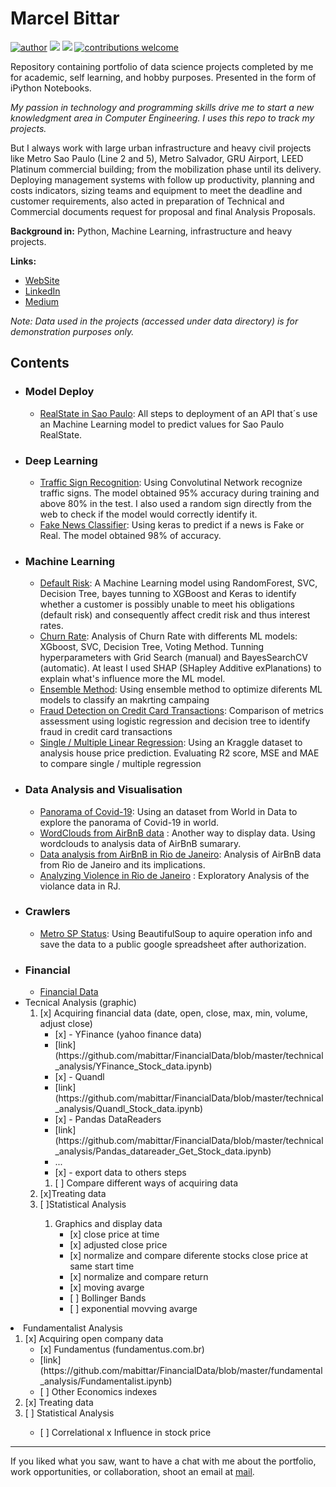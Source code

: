 # Marcel Bittar

[![author](https://img.shields.io/badge/Author-MarcelBittar-blue)](https://www.linkedin.com/in/marcelbittar/) [![](https://img.shields.io/badge/python-3.8.6+-blue.svg)](https://www.python.org/downloads/release/python-386/)  [![](https://img.shields.io/github/languages/top/mabittar/Portfolio)](https://mabittar.github.io/)  [![contributions welcome](https://img.shields.io/badge/contributions-welcome-brightgreen.svg?style=flat)](https://github.com/mabittar/Portfolio/issues)



Repository containing portfolio of data science projects completed by me for academic, self learning, and hobby purposes. Presented in the form of iPython Notebooks.

*My passion in technology and programming skills drive me to start a new knowledgment area in Computer Engineering. I uses this repo to track my projects.*

But I always work with large urban infrastructure and heavy civil projects like Metro Sao Paulo (Line 2 and 5), Metro Salvador, GRU Airport, LEED Platinum commercial building;
from the mobilization phase until its delivery. Deploying management systems with follow up productivity, planning and costs indicators, sizing teams and equipment to meet the deadline and customer requirements, also acted in preparation of Technical and Commercial documents request for proposal and final Analysis Proposals.




**Background in:** Python, Machine Learning, infrastructure and heavy projects.

**Links:**
* [WebSite](https://mabittar.github.io/)
* [LinkedIn](https://www.linkedin.com/in/marcelbittar/?locale=en_US)
* [Medium](https://medium.com/@marcelmartinsbittar)


_Note: Data used in the projects (accessed under data directory) is for demonstration purposes only._

## Contents

- ### Model Deploy
  * [RealState in Sao Paulo](https://github.com/mabittar/imovsp): All steps to deployment of an API that´s use an Machine Learning model to predict values for Sao Paulo RealState.
  
- ### Deep Learning
   * [Traffic Sign Recognition](https://github.com/mabittar/Portfolio/blob/master/Reconhecendo_Sinais_Tr%C3%A2nsito.ipynb): Using Convolutinal Network recognize traffic signs. The model obtained 95% accuracy during training and above 80% in the test. I also used a random sign directly from the web to check if the model would correctly identify it.
   * [Fake News Classifier](https://github.com/mabittar/Portfolio/blob/master/Classificador_FakeNews.ipynb): Using keras to predict if a news is Fake or Real. The model obtained 98% of accuracy.

- ### Machine Learning
    * [Default Risk](https://github.com/mabittar/Portfolio/blob/master/Risco_Inadimpl%C3%AAncia.ipynb): A Machine Learning model using RandomForest, SVC, Decision Tree, bayes tunning to XGBoost and Keras to identify whether a customer is possibly unable to meet his obligations (default risk) and consequently affect credit risk and thus interest rates.
    * [Churn Rate](https://github.com/mabittar/Portfolio/blob/master/Churn_Predict.ipynb): Analysis of Churn Rate with differents ML models: XGboost, SVC, Decision Tree, Voting Method. Tunning hyperparameters with Grid Search (manual) and BayesSearchCV (automatic). At least I used SHAP (SHapley Additive exPlanations) to explain what's influence more the ML model.
    * [Ensemble Method](https://github.com/mabittar/Portfolio/blob/master/ML11_Ensemble.ipynb): Using ensemble method to optimize diferents ML models to classify an makrting campaing
    * [Fraud Detection on Credit Card Transactions](https://github.com/mabittar/Portfolio/blob/master/Detec%C3%A7%C3%A3o_de_Fraude_em_CC.ipynb): Comparison of metrics assessment using logistic regression and decision tree to identify fraud in credit card transactions
    * [Single / Multiple Linear Regression](https://github.com/mabittar/Portfolio/blob/master/ML2_Regressao_Linear.ipynb): Using an Kraggle dataset to analysis house price prediction. Evaluating R2 score, MSE and MAE to compare single / multiple regression

- ### Data Analysis and Visualisation

   * [Panorama of Covid-19](https://github.com/mabittar/Portfolio/blob/master/Panorama_do_COVID_19_no_Mundo.ipynb): Using an dataset from World in Data to explore the panorama of Covid-19 in world.
   * [WordClouds from AirBnB data](https://github.com/mabittar/Portfolio/blob/master/Wordcloud.ipynb) : Another way to display data. Using wordclouds to analysis data of AirBnB sumarary.
   * [Data analysis from AirBnB in Rio de Janeiro](https://github.com/mabittar/Portfolio/blob/master/Analise_de_Dados_dispon%C3%ADvel_no_Airbnb.ipynb): Analysis of AirBnB data from Rio de Janeiro and its implications.
   * [Analyzing Violence in Rio de Janeiro](https://github.com/mabittar/Portfolio/blob/master/Analisando_a_Viol%C3%AAncia_no_Rio_de_Janeiro.ipynb) : Exploratory Analysis of the violance data in RJ.

- ### Crawlers

   * [Metro SP Status](https://github.com/mabittar/Portfolio/blob/master/MetroSP_crawler.ipynb): Using BeautifulSoup to aquire operation info and save the data to a public google spreadsheet after authorization.
   
   
- ### Financial
  * [Financial Data](https://github.com/mabittar/FinancialData)
  <li>Tecnical Analysis (graphic)
       <ol>
       <li>[x] Acquiring financial data (date, open, close, max, min, volume, adjust close)
                     <ul>                    
                     <li>[x] - YFinance (yahoo finance data)</li>
                      <li>[link](https://github.com/mabittar/FinancialData/blob/master/technical_analysis/YFinance_Stock_data.ipynb)</li>
                     <li>[x] - Quandl</li>
                      <li>[link](https://github.com/mabittar/FinancialData/blob/master/technical_analysis/Quandl_Stock_data.ipynb)</li>
                     <li>[x] - Pandas DataReaders</li>
                      <li>[link](https://github.com/mabittar/FinancialData/blob/master/technical_analysis/Pandas_datareader_Get_Stock_data.ipynb)</li>
                     <li>...</li>
                     <li>[x] - export data to others steps</li>
                     </ul>
              <ol>
              <li>[ ] Compare different ways of acquiring data</li> 
              </ol>
       </li>
       <li>[x]Treating data</li> 
       <li>[ ]Statistical Analysis </li> 
              <ol>
              <li>Graphics and display data
                     <ul>
                     <li>[x] close price at time</li>
                            <li>[x] adjusted close price</li>
                            <li>[x] normalize and compare diferente stocks close price at same start time</li>
                            <li>[x] normalize and compare return</li>
                            <li>[x] moving avarge</li>
                            <li>[ ] Bollinger Bands</li>
                            <li>[ ] exponential movving avarge </li>
                     </ul>
              </li>      
              </ol>
      </ol>
<li>Fundamentalist Analysis
       <ol>
       <li>[x] Acquiring open company data
              <ul>
                     <li>[x] Fundamentus (fundamentus.com.br)</li> 
                     <li>[link](https://github.com/mabittar/FinancialData/blob/master/fundamental_analysis/Fundamentalist.ipynb)</li>
                     <li>[ ] Other Economics indexes</li>
              </ul>
       </li>
       <li>[x] Treating data</li>
       <li>[ ] Statistical Analysis</li>
              <ul>
              <li>[ ] Correlational x Influence in stock price</li>
              </ul>
      </ol>
</li>
</ol>

---

If you liked what you saw, want to have a chat with me about the portfolio, work opportunities, or collaboration, shoot an email at [mail](ma_bittar@yahoo.com.br). 
